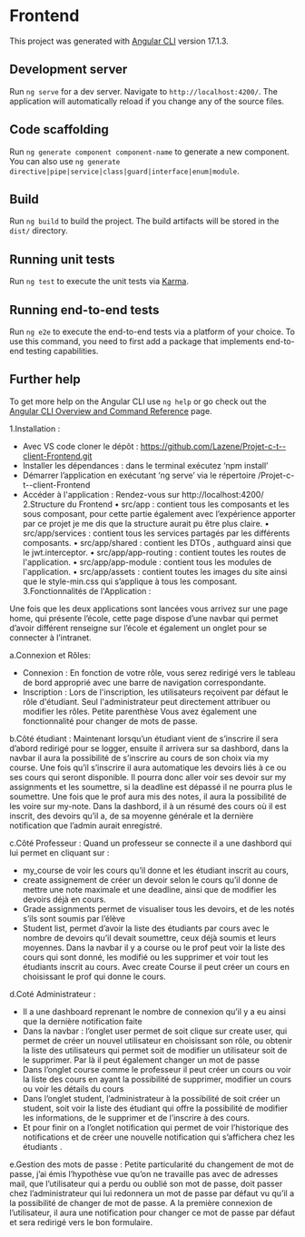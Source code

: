 # Frontend

This project was generated with [Angular CLI](https://github.com/angular/angular-cli) version 17.1.3.

## Development server

Run `ng serve` for a dev server. Navigate to `http://localhost:4200/`. The application will automatically reload if you change any of the source files.

## Code scaffolding

Run `ng generate component component-name` to generate a new component. You can also use `ng generate directive|pipe|service|class|guard|interface|enum|module`.

## Build

Run `ng build` to build the project. The build artifacts will be stored in the `dist/` directory.

## Running unit tests

Run `ng test` to execute the unit tests via [Karma](https://karma-runner.github.io).

## Running end-to-end tests

Run `ng e2e` to execute the end-to-end tests via a platform of your choice. To use this command, you need to first add a package that implements end-to-end testing capabilities.

## Further help

To get more help on the Angular CLI use `ng help` or go check out the [Angular CLI Overview and Command Reference](https://angular.io/cli) page.

1.Installation :
-	Avec VS code cloner le dépôt : https://github.com/Lazene/Projet-c-t--client-Frontend.git
-	Installer les dépendances : dans le terminal exécutez ‘npm install’
-	Démarrer l’application en exécutant ‘ng serve’ via le répertoire /Projet-c-t--client-Frontend
-	Accéder à l'application : Rendez-vous sur http://localhost:4200/
2.Structure du Frontend
•	src/app : contient tous les composants et les sous composant, pour cette partie également avec l’expérience apporter par ce projet je me dis que la structure aurait pu être plus claire. 
•	src/app/services : contient tous les services partagés par les différents composants. 
•	src/app/shared : contient les DTOs , authguard ainsi que le jwt.interceptor.
•	src/app/app-routing : contient toutes les routes de l'application.
•	src/app/app-module : contient tous les modules de l'application.
•	src/app/assets : contient toutes les images du site ainsi que le style-min.css qui s’applique à tous les composant.
3.Fonctionnalités de l'Application :

Une fois que les deux applications sont lancées vous arrivez sur une page home, qui présente l’école, cette page dispose d’une navbar qui permet d’avoir différent renseigne sur l’école et également un onglet pour se connecter à l’intranet. 

a.Connexion et Rôles:
- Connexion : En fonction de votre rôle, vous serez redirigé vers le tableau de bord approprié avec une barre de navigation correspondante.
- Inscription : Lors de l'inscription, les utilisateurs reçoivent par défaut le rôle d'étudiant. Seul l'administrateur peut directement attribuer ou modifier les rôles.
Petite parenthèse Vous avez également une fonctionnalité pour changer de mots de passe. 

b.Côté étudiant :
Maintenant lorsqu’un étudiant vient de s’inscrire il sera d’abord redirigé pour se logger, ensuite il arrivera sur sa dashbord, dans la navbar il aura la possibilité de s’inscrire au cours de son choix via my course. 
Une fois qu’il s’inscrire il aura automatique les devoirs liés à ce ou ses cours qui seront disponible. 
Il pourra donc aller voir ses devoir sur my assignments et les soumettre, si la deadline est dépassé il ne pourra plus le soumettre. Une fois que le prof aura mis des notes, il aura la possibilité de les voire sur my-note. 
Dans la dashbord, il à un résumé des cours où il est inscrit, des devoirs qu’il a, de sa moyenne générale et la dernière notification que l’admin aurait enregistré.

c.Côté Professeur :
Quand un professeur se connecte il a une dashbord qui lui permet en cliquant sur :
-	my_course de voir les cours qu’il donne et les étudiant inscrit au cours, 
-	create assignement de créer un devoir selon le cours qu’il donne de mettre une note maximale et une deadline, ainsi que de modifier les devoirs déjà en cours. 
-	Grade assignments permet de visualiser tous les devoirs, et de les notés s’ils sont soumis par l’élève
-	Student list, permet d’avoir la liste des étudiants par cours avec le nombre de devoirs qu’il devait soumettre, ceux déjà soumis et leurs moyennes.
Dans la navbar il y a course ou le prof peut voir la liste des cours qui sont donné, les modifié ou les supprimer et voir tout les étudiants inscrit au cours. 
Avec create Course il peut créer un cours en choisissant le prof qui donne le cours.

d.Coté Administrateur :
-	Il a une dashboard reprenant le nombre de connexion qu’il y a eu ainsi que la dernière notification faite 
-	Dans la navbar : l’onglet user permet de soit clique sur create user, qui permet de créer un nouvel utilisateur en choisissant son rôle, ou obtenir la liste des utilisateurs qui permet soit de modifier un utilisateur soit de le supprimer. 
    Par là il peut également changer un mot de passe 
-	Dans l’onglet course comme le professeur il peut créer un cours ou voir la liste des cours en ayant la possibilité de supprimer, modifier un cours ou voir les détails du cours 
-	Dans l’onglet student, l’administrateur à la possibilité de soit créer un student, soit voir la liste des étudiant qui offre la possibilité de modifier les informations, de le supprimer et de l’inscrire à des cours. 
-	Et pour finir on a l’onglet notification qui permet de voir l’historique des notifications et de créer une nouvelle notification qui s’affichera chez les étudiants . 

e.Gestion des mots de passe :
Petite particularité du changement de mot de passe, j’ai émis l’hypothèse vue qu’on ne travaille pas avec de adresses mail, que l’utilisateur qui a perdu ou oublié son mot de passe, doit passer chez l’administrateur qui lui redonnera un 
mot de passe par défaut vu qu’il a la possibilité de changer de mot de passe. A la première connexion de l’utilisateur, il aura une notification pour changer ce mot de passe par défaut et sera redirigé vers le bon formulaire.
